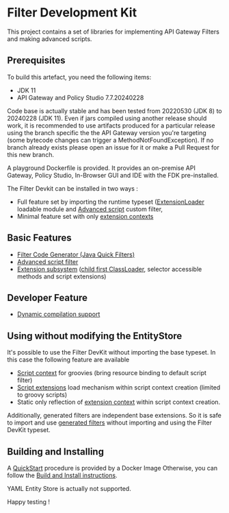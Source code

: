 # Filter Development Kit

This project contains a set of libraries for implementing API Gateway Filters and making advanced scripts.

## Prerequisites

To build this artefact, you need the following items:
 - JDK 11
 - API Gateway and Policy Studio 7.7.20240228
 
Code base is actually stable and has been tested from 20220530 (JDK 8) to 20240228 (JDK 11). Even if jars compiled using another release should work, it is recommended to use artifacts produced for a particular release using the branch specific the the API Gateway version you're targeting (some bytecode changes can trigger a MethodNotFoundException). If no branch already exists please open an issue for it or make a Pull Request for this new branch.

A playground Dockerfile is provided. It provides an on-premise API Gateway, Policy Studio, In-Browser GUI and IDE with the FDK pre-installed.

The Filter Devkit can be installed in two ways :
 - Full feature set by importing the runtime typeset ([ExtensionLoader](filter-devkit-runtime/src/main/java/com/vordel/circuit/filter/devkit/context/ExtensionLoader.java) loadable module and [Advanced script](docs/AdvancedScriptFilter.md) custom filter,
 - Minimal feature set with only [extension contexts]()

## Basic Features

 - [Filter Code Generator (Java Quick Filters)](docs/QuickJavaFilter.md)
 - [Advanced script filter](docs/AdvancedScriptFilter.md)
 - [Extension subsystem](docs/Extensions.md) ([child first ClassLoader](docs/ChildFirstClassLoader.md), selector accessible methods and script extensions)

## Developer Feature

 - [Dynamic compilation support](filter-devkit-dynamic/README.md)

## Using without modifying the EntityStore

It's possible to use the Filter DevKit without importing the base typeset. In this case the following feature are available 

 - [Script context](docs/ScriptContext.md) for groovies (bring resource binding to default script filter)
 - [Script extensions](docs/ScriptExtensions.md) load mechanism within script context creation (limited to groovy scripts)
 - Static only reflection of [extension context](docs/ExtensionContext.md) within script context creation.

Additionally, generated filters are independent base extensions. So it is safe to import and use [generated filters](docs/QuickJavaFilter.md) without importing and using the Filter DevKit  typeset.

## Building and Installing

A [QuickStart](docs/QuickStart.md) procedure is provided by a Docker Image
Otherwise, you can follow the [Build and Install instructions](docs/BuildAndInstall.md).

YAML Entity Store is actually not supported.

Happy testing !